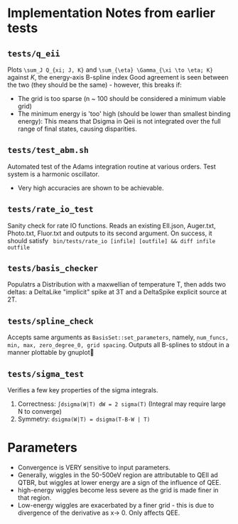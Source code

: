 # Implementation Notes from earlier tests

## `tests/q_eii`
Plots `\sum_J Q_{xi; J, K}` and `\sum_{\eta} \Gamma_{\xi \to \eta; K}` against $K$, the energy-axis B-spline index
Good agreement is seen between the two (they should be the same) - however, this breaks if:
 - The grid is too sparse (n ~ 100 should be considered a minimum viable grid)
 - The minimum energy is 'too' high  (should be lower than smallest binding energy): This means that Dsigma in Qeii is not integrated over the full range of final states, causing disparities.

## `tests/test_abm.sh`
Automated test of the Adams integration routine at various orders. Test system is a harmonic oscillator.
 - Very high accuracies are shown to be achievable.

## `tests/rate_io_test`
Sanity check for rate IO functions.
Reads an existing EII.json, Auger.txt, Photo.txt, Fluor.txt and outputs to its second argument.
On success, it should satisfy 
` bin/tests/rate_io [infile] [outfile] && diff infile outfile` 

## `tests/basis_checker`
Populatrs a Distribution with a maxwellian of temperature T, then adds two deltas: a DeltaLike "implicit" spike at 3T and a DeltaSpike explicit source at 2T.

## `tests/spline_check`
Accepts same arguments as `BasisSet::set_parameters`, namely, `num_funcs, min, max, zero_degree_0, grid spacing`. Outputs all B-splines to stdout in a manner plottable by gnuplot

## `tests/sigma_test`
Verifies a few key properties of the sigma integrals.
1. Correctness: `∫dsigma(W|T) dW = 2 sigma(T)` (Integral may require large N to converge)
2. Symmetry: `dsigma(W|T) = dsigma(T-B-W | T)`

# Parameters
- Convergence is VERY sensitive to input parameters.
- Generally, wiggles in the 50-500eV region are attributable to QEII ad QTBR, but wiggles at lower energy are a sign of the influence of QEE.
- high-energy wiggles become less severe as the grid is made finer in that region.
- Low-energy wiggles are exacerbated by a finer grid - this is due to divergence of the derivative as x-> 0. Only affects QEE.
